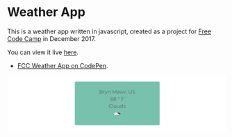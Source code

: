Weather App
=====================

This is a weather app written in javascript, created as a project for [Free Code Camp](https://www.freecodecamp.org/) in December 2017.

You can view it live [here](https://jlollis.github.io/fcc-weatherapp/).

* [FCC Weather App on CodePen](https://codepen.io/jlollis/pen/MOLPqw).


![screenshot](https://github.com/jlollis/fcc-weatherapp/blob/master/screenshot.png)
